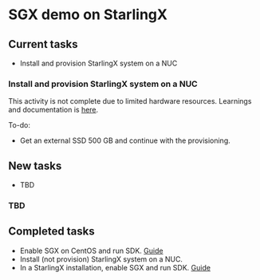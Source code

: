 # SGX demo on StarlingX

## Current tasks
* Install and provision StarlingX system on a NUC

### Install and provision StarlingX system on a NUC
This activity is not complete due to limited hardware resources.
Learnings and documentation is [here](https://github.com/marcelarosalesj/learning-starlingx/blob/master/nuc.md).

To-do:
* Get an external SSD 500 GB and continue with the provisioning.

## New tasks
* TBD

### TBD

## Completed tasks
* Enable SGX on CentOS and run SDK. [Guide](https://github.com/marcelarosalesj/sgx-starlingx/blob/master/SGX_CentOS.md)
* Install (not provision) StarlingX system on a NUC.
* In a StarlingX installation, enable SGX and run SDK. [Guide](https://github.com/marcelarosalesj/sgx-starlingx/blob/master/SGX_StarlingX.md)
